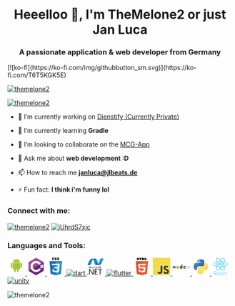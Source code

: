 <h1 align="center">Heeelloo 👋, I'm TheMelone2 or just Jan Luca</h1>
<h3 align="center">A passionate application & web developer from Germany</h3>
[![ko-fi](https://ko-fi.com/img/githubbutton_sm.svg)](https://ko-fi.com/T6T5KGK5E)

<p align="left"> <a href="https://github.com/ryo-ma/github-profile-trophy"><img src="https://github-profile-trophy.vercel.app/?username=themelone2" alt="themelone2" /></a> </p>

<p align="left"> <a href="https://twitter.com/themelone2" target="blank"><img src="https://img.shields.io/twitter/follow/themelone2?logo=twitter&style=for-the-badge" alt="themelone2" /></a> </p>

- 🔭 I’m currently working on [Dienstify (Currently Private)](https://github.com/dienstify/dienstify-web)

- 🌱 I’m currently learning **Gradle**

- 👯 I’m looking to collaborate on the [MCG-App](https://github.com/MCG-App/MCG-App)

- 💬 Ask me about **web development :D**

- 📫 How to reach me **janluca@jlbeats.de**

- ⚡ Fun fact: **I think i'm funny lol**

<h3 align="left">Connect with me:</h3>
<p align="left">
<a href="https://twitter.com/themelone2" target="blank"><img align="center" src="https://raw.githubusercontent.com/rahuldkjain/github-profile-readme-generator/master/src/images/icons/Social/twitter.svg" alt="themelone2" height="30" width="40" /></a>
<a href="https://discord.gg/jUhrdS7xjc" target="blank"><img align="center" src="https://raw.githubusercontent.com/rahuldkjain/github-profile-readme-generator/master/src/images/icons/Social/discord.svg" alt="jUhrdS7xjc" height="30" width="40" /></a>
</p>

<h3 align="left">Languages and Tools:</h3>
<p align="left"> <a href="https://developer.android.com" target="_blank" rel="noreferrer"> <img src="https://raw.githubusercontent.com/devicons/devicon/master/icons/android/android-original-wordmark.svg" alt="android" width="40" height="40"/> </a> <a href="https://www.w3schools.com/cs/" target="_blank" rel="noreferrer"> <img src="https://raw.githubusercontent.com/devicons/devicon/master/icons/csharp/csharp-original.svg" alt="csharp" width="40" height="40"/> </a> <a href="https://www.w3schools.com/css/" target="_blank" rel="noreferrer"> <img src="https://raw.githubusercontent.com/devicons/devicon/master/icons/css3/css3-original-wordmark.svg" alt="css3" width="40" height="40"/> </a> <a href="https://dart.dev" target="_blank" rel="noreferrer"> <img src="https://www.vectorlogo.zone/logos/dartlang/dartlang-icon.svg" alt="dart" width="40" height="40"/> </a> <a href="https://dotnet.microsoft.com/" target="_blank" rel="noreferrer"> <img src="https://raw.githubusercontent.com/devicons/devicon/master/icons/dot-net/dot-net-original-wordmark.svg" alt="dotnet" width="40" height="40"/> </a> <a href="https://flutter.dev" target="_blank" rel="noreferrer"> <img src="https://www.vectorlogo.zone/logos/flutterio/flutterio-icon.svg" alt="flutter" width="40" height="40"/> </a> <a href="https://www.w3.org/html/" target="_blank" rel="noreferrer"> <img src="https://raw.githubusercontent.com/devicons/devicon/master/icons/html5/html5-original-wordmark.svg" alt="html5" width="40" height="40"/> </a> <a href="https://developer.mozilla.org/en-US/docs/Web/JavaScript" target="_blank" rel="noreferrer"> <img src="https://raw.githubusercontent.com/devicons/devicon/master/icons/javascript/javascript-original.svg" alt="javascript" width="40" height="40"/> </a> <a href="https://nodejs.org" target="_blank" rel="noreferrer"> <img src="https://raw.githubusercontent.com/devicons/devicon/master/icons/nodejs/nodejs-original-wordmark.svg" alt="nodejs" width="40" height="40"/> </a> <a href="https://www.python.org" target="_blank" rel="noreferrer"> <img src="https://raw.githubusercontent.com/devicons/devicon/master/icons/python/python-original.svg" alt="python" width="40" height="40"/> </a> <a href="https://reactjs.org/" target="_blank" rel="noreferrer"> <img src="https://raw.githubusercontent.com/devicons/devicon/master/icons/react/react-original-wordmark.svg" alt="react" width="40" height="40"/> </a> <a href="https://unity.com/" target="_blank" rel="noreferrer"> <img src="https://www.vectorlogo.zone/logos/unity3d/unity3d-icon.svg" alt="unity" width="40" height="40"/> </a> </p>

<p><img align="center" src="https://github-readme-stats.vercel.app/api/top-langs?username=themelone2&show_icons=true&locale=en&layout=compact" alt="themelone2" /></p>
